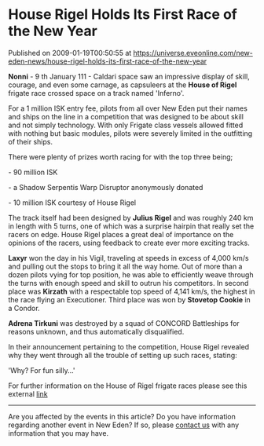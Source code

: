 # House Rigel Holds Its First Race of the New Year
Published on 2009-01-19T00:50:55 at https://universe.eveonline.com/new-eden-news/house-rigel-holds-its-first-race-of-the-new-year

**Nonni** \- 9 th January 111 - Caldari space saw an impressive display of skill, courage, and even some carnage, as capsuleers at the **House of Rigel** frigate race crossed space on a track named  'Inferno'. 

For a 1 million ISK entry fee, pilots from all over New Eden put their names and ships on the line in a competition that was designed to be about skill and not simply technology. With only Frigate class vessels allowed fitted with nothing but basic modules, pilots were severely limited in the outfitting of their ships.

There were plenty of prizes worth racing for with the top three being;

\- 90 million ISK

\- a Shadow Serpentis Warp Disruptor anonymously donated

\- 10 million ISK courtesy of House Rigel

The track itself had been designed by **Julius Rigel** and was roughly 240 km in length with 5 turns, one of which was a surprise hairpin that really set the racers on edge. House Rigel places a great deal of importance on the opinions of the racers, using feedback to create ever more exciting tracks.

**Laxyr** won the day in his Vigil, traveling at speeds in excess of 4,000 km/s and pulling out the stops to bring it all the way home. Out of more than a dozen pilots vying for top position, he was able to efficiently weave through the turns with enough speed and skill to outrun his competitors. In second place was **Kirzath** with a respectable top speed of 4,141 km/s, the highest in the race flying an Executioner. Third place was won by **Stovetop Cookie** in a Condor.

**Adrena Tirkuni** was destroyed by a squad of CONCORD Battleships for reasons unknown, and thus automatically disqualified.

In their announcement pertaining to the competition, House Rigel revealed why they went through all the trouble of setting up such races, stating:

 'Why? For fun silly...'

 

For further information on the House of Rigel frigate races please see this external [link](http://eviloatmeal.com/race/)

 

* * *

Are you affected by the events in this article? Do you have information regarding another event in New Eden? If so, please [contact us](http://myeve.eve-online.com/news.asp?a=submitrp) with any information that you may have.
